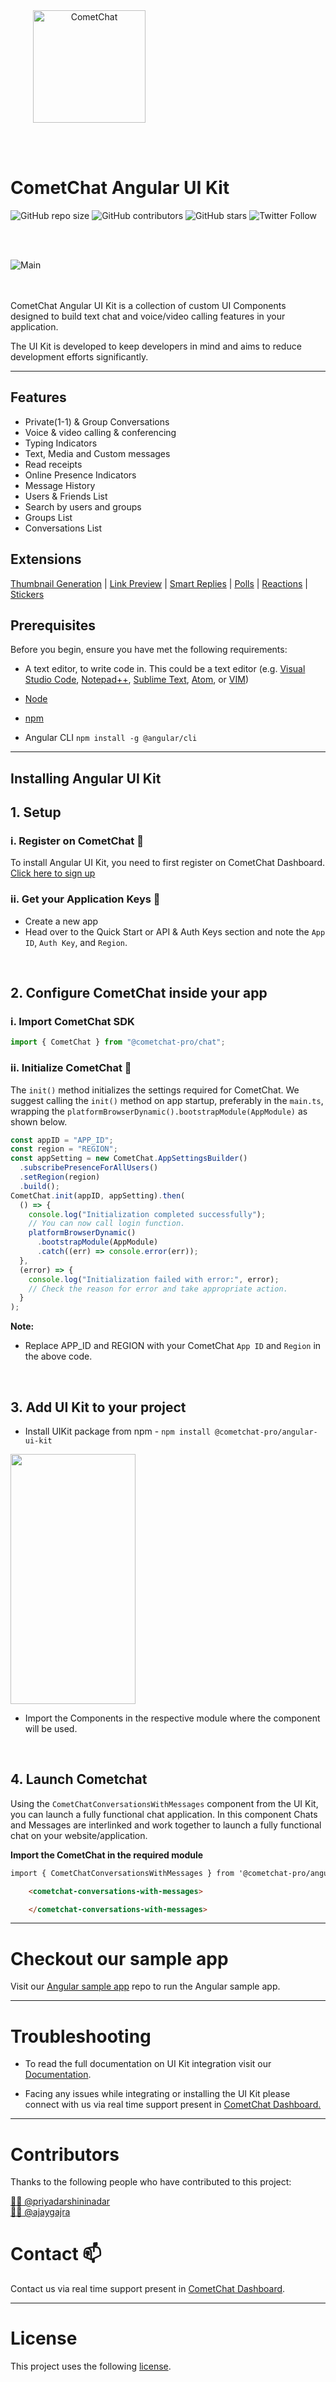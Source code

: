 <div style="width:100%">
    <div style="width:50%;">
        <div align="center">
        <a href="#"><img align="center" width="180" height="180" alt="CometChat" src="./Screenshots/logo.png"> </a>   
        </div>    
    </div>    
</div>

<br/><br/>

# CometChat Angular UI Kit

![GitHub repo size](https://img.shields.io/github/repo-size/cometchat-pro/javascript-angular-chat-ui-kit)
![GitHub contributors](https://img.shields.io/github/contributors/cometchat-pro/javascript-angular-chat-ui-kit)
![GitHub stars](https://img.shields.io/github/stars/cometchat-pro/javascript-angular-chat-ui-kit?style=social)
![Twitter Follow](https://img.shields.io/twitter/follow/cometchat?style=social)

</br></br>

<div style="width:100%">
    <div style="width:50%; display:inline-block">
        <div align="center">
          <img align="left" alt="Main" src="./Screenshots/main.png">    
        </div>    
    </div>    
</div>

</br></br>
CometChat Angular UI Kit is a collection of custom UI Components designed to build text chat and voice/video calling features in your application.

The UI Kit is developed to keep developers in mind and aims to reduce development efforts significantly.

---

## Features

- Private(1-1) & Group Conversations
- Voice & video calling & conferencing
- Typing Indicators
- Text, Media and Custom messages
- Read receipts
- Online Presence Indicators
- Message History
- Users & Friends List
- Search by users and groups
- Groups List
- Conversations List

## Extensions

[Thumbnail Generation](https://www.cometchat.com/docs/extensions/thumbnail-generation) | [Link Preview](https://www.cometchat.com/docs/extensions/link-preview)  | [Smart Replies](https://www.cometchat.com/docs/extensions/smart-replies) | [Polls](https://www.cometchat.com/docs/extensions/polls) | [Reactions](https://www.cometchat.com/docs/extensions/reactions) | [Stickers](https://www.cometchat.com/docs/extensions/stickers)

## Prerequisites

Before you begin, ensure you have met the following requirements:

- A text editor, to write code in. This could be a text editor (e.g. [Visual Studio Code](https://code.visualstudio.com/), [Notepad++](https://notepad-plus-plus.org/), [Sublime Text](https://www.sublimetext.com/), [Atom](https://atom.io/), or [VIM](https://www.vim.org/))

- [Node](https://nodejs.org/)

- [npm](https://www.npmjs.com/get-npm)

- Angular CLI `npm install -g @angular/cli`

---

## Installing Angular UI Kit

## 1. Setup

### i. Register on CometChat 🔧

To install Angular UI Kit, you need to first register on CometChat Dashboard. <a href="https://app.cometchat.com/signup" target="_blank">Click here to sign up</a>

### ii. Get your Application Keys :key:

- Create a new app
- Head over to the Quick Start or API & Auth Keys section and note the `App ID`, `Auth Key`, and `Region`.


<br/>

## 2. Configure CometChat inside your app

### i. Import CometChat SDK

```javascript
import { CometChat } from "@cometchat-pro/chat";
```

### ii. Initialize CometChat 🌟

The `init()` method initializes the settings required for CometChat.
We suggest calling the `init()` method on app startup, preferably in the `main.ts`, wrapping the `platformBrowserDynamic().bootstrapModule(AppModule)` as shown below.

```javascript
const appID = "APP_ID";
const region = "REGION";
const appSetting = new CometChat.AppSettingsBuilder()
  .subscribePresenceForAllUsers()
  .setRegion(region)
  .build();
CometChat.init(appID, appSetting).then(
  () => {
    console.log("Initialization completed successfully");
    // You can now call login function.
    platformBrowserDynamic()
      .bootstrapModule(AppModule)
      .catch((err) => console.error(err));
  },
  (error) => {
    console.log("Initialization failed with error:", error);
    // Check the reason for error and take appropriate action.
  }
);
```

**Note:**</br>

- Replace APP_ID and REGION with your CometChat `App ID` and `Region` in the above code.
<br/>

## 3. Add UI Kit to your project

- Install UIKit package from npm - `npm install @cometchat-pro/angular-ui-kit` 

<div style="width:100%">
    <img width="200px" height="400px" src="./Screenshots/folder_structure.png">
</div>

- Import the Components in the respective module where the component will be used.

<br/>

## 4. Launch Cometchat

Using the  `CometChatConversationsWithMessages`  component from the UI Kit, you can launch a fully functional chat application.
In this component Chats and Messages are  interlinked and work together to launch a fully functional chat on your website/application.

**Import the CometChat in the required module**

```html
import { CometChatConversationsWithMessages } from '@cometchat-pro/angular-ui-kit'

    <cometchat-conversations-with-messages>

    </cometchat-conversations-with-messages>
```
---

# Checkout our sample app

Visit our [Angular sample app](https://github.com/cometchat-pro/javascript-angular-chat-app/tree/pluto) repo to run the Angular sample app.

---

# Troubleshooting

- To read the full documentation on UI Kit integration visit our [Documentation](https://www.cometchat.com/docs/angular-uikit-beta/overview).

- Facing any issues while integrating or installing the UI Kit please connect with us via real time support present in <a href="https://app.cometchat.com/" target="_blank">CometChat Dashboard.</a>

---

# Contributors

Thanks to the following people who have contributed to this project:

[👨‍💻 @priyadarshininadar](https://github.com/priyadarshininadar) <br>
[👨‍💻 @ajaygajra](https://github.com/ajaygajra) <br>

# Contact :mailbox:

Contact us via real time support present in [CometChat Dashboard](https://app.cometchat.com/).

---

# License

This project uses the following [license](./LICENSE).